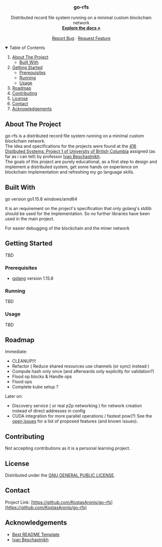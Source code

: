 <!-- PROJECT LOGO -->
<br />
<p align="center">

  <h3 align="center">go-rfs</h3>

  <p align="center">
    Distributed record file system running on a minimal custom blockchain network
    <br />
    <a href="https://github.com/othneildrew/Best-README-Template"><strong>Explore the docs »</strong></a>
    <br />
    <br />
    <a href="https://github.com/KostasAronis/go-rfs/issues">Report Bug</a>
    ·
    <a href="https://github.com/KostasAronis/go-rfs/issues">Request Feature</a>
  </p>
</p>



<!-- TABLE OF CONTENTS -->
<details open="open">
  <summary>Table of Contents</summary>
  <ol>
    <li>
      <a href="#about-the-project">About The Project</a>
      <ul>
        <li><a href="#built-with">Built With</a></li>
      </ul>
    </li>
    <li>
      <a href="#getting-started">Getting Started</a>
      <ul>
        <li><a href="#prerequisites">Prerequisites</a></li>
        <li><a href="#running">Running</a></li>
        <li><a href="#usage">Usage</a></li>
      </ul>
    </li>
    <li><a href="#roadmap">Roadmap</a></li>
    <li><a href="#contributing">Contributing</a></li>
    <li><a href="#license">License</a></li>
    <li><a href="#contact">Contact</a></li>
    <li><a href="#acknowledgements">Acknowledgements</a></li>
  </ol>
</details>



<!-- ABOUT THE PROJECT -->
## About The Project
go-rfs is a distributed record file system running on a minimal custom blockchain network.  
The idea and specifications for the projects were found at the [416 Distibuted Systems: Project 1 of University of British Columbia](https://www.cs.ubc.ca/~bestchai/teaching/cs416_2018w1/project1/index.html) assigned (as far as i can tell) by professor [Ivan Beschastnikh](https://www.cs.ubc.ca/~bestchai/).  
The goals of this project are purely educational, as a first step to design and implement a distributed system, get some hands on experience on blockchain implementation and refreshing my go language skills.

## Built With
go version go1.15.8 windows/amd64

It is an requirement on the project's specification that only golang's stdlib should be used for the implementation. So no further libraries have been used in the main project.

For easier debugging of the blockchain and the miner network

<!-- GETTING STARTED -->
## Getting Started
TBD
<!--
This is an example of how you may give instructions on setting up your project locally.
To get a local copy up and running follow these simple example steps.
Probably dont need it
-->

### Prerequisites

* [golang](https://golang.org/doc/install) version 1.15.8

### Running
TBD
<!-- Commands to run the network of miners -->

### Usage
TBD
<!-- Examples of how to use the filesystem via the client -->


<!-- ROADMAP -->
## Roadmap
Immediate:
* CLEANUP!!!
* Refactor ( Reduce shared resources use channels (or sync) instead )
* Compute hash only once (and afterwards only explicitly for validation?)
* Flood op blocks & Handle ops
* Flood ops
* Complete kube setup ?

Later on:
* Discovery service ( or real p2p networking ) for network creation instead of direct addresses in config
* CUDA integration for more parallel operations / fastest pow(?)
See the [open issues](https://github.com/KostasAronis/go-rfs/issues) for a list of proposed features (and known issues).

<!-- CONTRIBUTING -->
## Contributing
Not accepting contributions as it is a personal learning project.

<!-- LICENSE -->
## License
Distributed under the [GNU GENERAL PUBLIC LICENSE](LICENSE).



<!-- CONTACT -->
## Contact
Project Link: [https://github.com/KostasAronis/go-rfs](https://github.com/KostasAronis/go-rfs)



<!-- ACKNOWLEDGEMENTS -->
## Acknowledgements
* [Best README Template](https://github.com/othneildrew/Best-README-Template)
* [Ivan Beschastnikh](https://www.cs.ubc.ca/~bestchai/)


<!-- MARKDOWN LINKS & IMAGES -->
<!-- https://www.markdownguide.org/basic-syntax/#reference-style-links -->
[contributors-shield]: https://img.shields.io/github/contributors/othneildrew/Best-README-Template.svg?style=for-the-badge
[contributors-url]: https://github.com/othneildrew/Best-README-Template/graphs/contributors
[forks-shield]: https://img.shields.io/github/forks/othneildrew/Best-README-Template.svg?style=for-the-badge
[forks-url]: https://github.com/othneildrew/Best-README-Template/network/members
[stars-shield]: https://img.shields.io/github/stars/othneildrew/Best-README-Template.svg?style=for-the-badge
[stars-url]: https://github.com/othneildrew/Best-README-Template/stargazers
[issues-shield]: https://img.shields.io/github/issues/othneildrew/Best-README-Template.svg?style=for-the-badge
[issues-url]: https://github.com/othneildrew/Best-README-Template/issues
[license-shield]: https://img.shields.io/github/license/othneildrew/Best-README-Template.svg?style=for-the-badge
[license-url]: https://github.com/othneildrew/Best-README-Template/blob/master/LICENSE.txt
[linkedin-shield]: https://img.shields.io/badge/-LinkedIn-black.svg?style=for-the-badge&logo=linkedin&colorB=555
[linkedin-url]: https://linkedin.com/in/othneildrew
[product-screenshot]: images/screenshot.png
